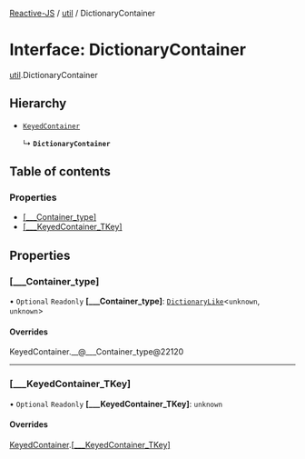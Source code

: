 [Reactive-JS](../README.md) / [util](../modules/util.md) / DictionaryContainer

# Interface: DictionaryContainer

[util](../modules/util.md).DictionaryContainer

## Hierarchy

- [`KeyedContainer`](containers.KeyedContainer-1.md)

  ↳ **`DictionaryContainer`**

## Table of contents

### Properties

- [[\_\_\_Container\_type]](util.DictionaryContainer.md#[___container_type])
- [[\_\_\_KeyedContainer\_TKey]](util.DictionaryContainer.md#[___keyedcontainer_tkey])

## Properties

### [\_\_\_Container\_type]

• `Optional` `Readonly` **[\_\_\_Container\_type]**: [`DictionaryLike`](util.DictionaryLike.md)<`unknown`, `unknown`\>

#### Overrides

KeyedContainer.\_\_@\_\_\_Container\_type@22120

___

### [\_\_\_KeyedContainer\_TKey]

• `Optional` `Readonly` **[\_\_\_KeyedContainer\_TKey]**: `unknown`

#### Overrides

[KeyedContainer](containers.KeyedContainer-1.md).[[___KeyedContainer_TKey]](containers.KeyedContainer-1.md#[___keyedcontainer_tkey])

